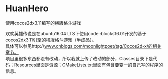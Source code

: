 # HuanHero
使用cocos2dx3.11编写的横版格斗游戏

欢欢英雄传说是在ubuntu16.04 LTS下使用code::blocks16.01开发的基于cocos2dx3.11引擎的横版格斗游戏（半成品）。   
具体可以参见http://www.cnblogs.com/moonlightpoet/tag/Cocos2d-x/的相关章节。   
项目里很多东西都没有改动，所以我就上传了改动的部分，Classes目录下是代码；Resources里面是资源；CMakeLists.txt里面有包含要变一的自己写的程序的信息。
